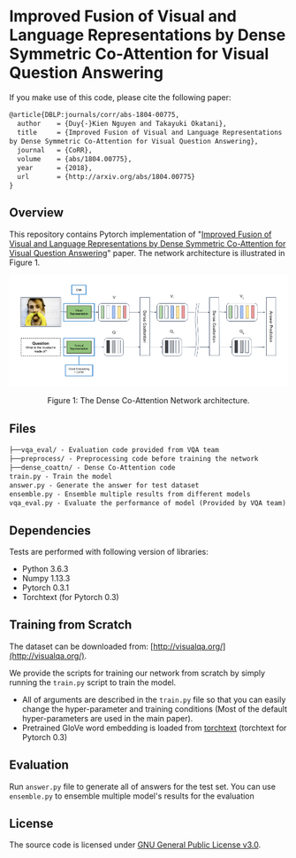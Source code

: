 # Improved Fusion of Visual and Language Representations by Dense Symmetric Co-Attention for Visual Question Answering

If you make use of this code, please cite the following paper:
```
@article{DBLP:journals/corr/abs-1804-00775,
  author    = {Duy{-}Kien Nguyen and Takayuki Okatani},
  title     = {Improved Fusion of Visual and Language Representations by Dense Symmetric Co-Attention for Visual Question Answering},
  journal   = {CoRR},
  volume    = {abs/1804.00775},
  year      = {2018},
  url       = {http://arxiv.org/abs/1804.00775}
}
```
## Overview
This repository contains Pytorch implementation of "[Improved Fusion of Visual and Language Representations by Dense Symmetric Co-Attention for Visual Question Answering](https://arxiv.org/abs/1804.00775)" paper. The network architecture is illustrated in Figure 1.

![Figure 1: Overview of Dense Co-Attention Network architecture.](imgs/dcn.png)
<center>Figure 1: The Dense Co-Attention Network architecture.</center>

## Files
```
├──vqa_eval/ - Evaluation code provided from VQA team
├──preprocess/ - Preprocessing code before training the network
├──dense_coattn/ - Dense Co-Attention code
train.py - Train the model
answer.py - Generate the answer for test dataset
ensemble.py - Ensemble multiple results from different models
vqa_eval.py - Evaluate the performance of model (Provided by VQA team)
```

## Dependencies
Tests are performed with following version of libraries:

+ Python 3.6.3
+ Numpy 1.13.3
+ Pytorch 0.3.1
+ Torchtext (for Pytorch 0.3)

## Training from Scratch
The dataset can be downloaded from: [http://visualqa.org/](http://visualqa.org/).

We provide the scripts for training our network from scratch by simply running the ```train.py``` script to train the model. 

- All of arguments are described in the ```train.py``` file so that you can easily change the hyper-parameter and training conditions (Most of the default hyper-parameters are used in the main paper).
- Pretrained GloVe word embedding is loaded from [torchtext](https://github.com/pytorch/text) (torchtext for Pytorch 0.3)

## Evaluation

Run ```answer.py``` file to generate all of answers for the test set. You can use ```ensemble.py``` to ensemble multiple model's results for the evaluation

## License
The source code is licensed under [GNU General Public License v3.0](./LICENSE).
